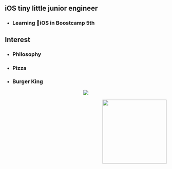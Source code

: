## iOS tiny little junior engineer
- ### Learning iOS in Boostcamp 5th

## Interest
- ### Philosophy 
- ### Pizza
- ### Burger King

<p align="center"><img src="https://img.shields.io/badge/instagram-E4405F?style=flat-square&logo=instagram&logoColor=white&link=https://www.instagram.com/kyungpyoda_/"/></p>

<img align="right" src="https://user-images.githubusercontent.com/44656036/94061411-4f3c9380-fe20-11ea-89d4-6323e1159b13.png" width="200"/>

<!--
**kyungpyoda/kyungpyoda** is a ✨ _special_ ✨ repository because its `README.md` (this file) appears on your GitHub profile.

Here are some ideas to get you started:

- 🔭 I’m currently working on ...
- 🌱 I’m currently learning ...
- 👯 I’m looking to collaborate on ...
- 🤔 I’m looking for help with ...
- 💬 Ask me about ...
- 📫 How to reach me: ...
- 😄 Pronouns: ...
- ⚡ Fun fact: ...
-->
